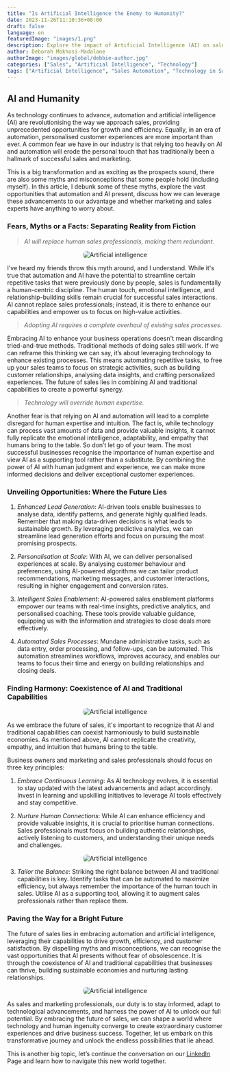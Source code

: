 ```yaml
---
title: "Is Artificial Intelligence the Enemy to Humanity?"
date: 2023-11-26T11:10:36+08:00
draft: false
language: en
featuredImage: "images/1.png"
description: Explore the impact of Artificial Intelligence (AI) on sales and marketing. Learn how AI enhances customer experiences and debunk common myths about its role in the industry.
author: Deborah Mokhosi-Madalane
authorImage: "images/global/debbie-author.jpg"
categories: ["Sales", "Artificial Intelligence", "Technology"]
tags: ["Artificial Intelligence", "Sales Automation", "Technology in Sales", "AI Myths", "Customer Experience"]
---
```


## AI and Humanity

As technology continues to advance, automation and artificial intelligence (AI) are revolutionising the way we approach sales, providing unprecedented opportunities for growth and efficiency. Equally, in an era of automation, personalised customer experiences are more important than ever. A common fear we have in our industry is that relying too heavily on AI and automation will erode the personal touch that has traditionally been a hallmark of successful sales and marketing. 

This is a big transformation and as exciting as the prospects sound, there are also some myths and misconceptions that some people hold (including myself). In this article, I debunk some of these myths, explore the vast opportunities that automation and AI present, discuss how we can leverage these advancements to our advantage and whether marketing and sales experts have anything to worry about.


### Fears, Myths or a Facts: Separating Reality from Fiction
> <i>AI will replace human sales professionals, making them redundant.</i>

<center>
<img alt="Artificial intelligence" style="border-radius: 8px;" src="images/3.png" />
</center>

I’ve heard my friends throw this myth around, and I understand.  While it's true that automation and AI have the potential to streamline certain repetitive tasks that were previously done by people, sales is fundamentally a human-centric discipline. The human touch, emotional intelligence, and relationship-building skills remain crucial for successful sales interactions. AI cannot replace sales professionals; instead, it is there to enhance our capabilities and empower us to focus on high-value activities.

> <i>Adopting AI requires a complete overhaul of existing sales processes.</i>

Embracing AI to enhance your business operations doesn't mean discarding tried-and-true methods. Traditional methods of doing sales still work. If we can reframe this thinking we can say, it’s about leveraging technology to enhance existing processes. This means automating repetitive tasks, to free up your sales teams to focus on strategic activities, such as building customer relationships, analysing data insights, and crafting personalized experiences. The future of sales lies in combining AI and traditional capabilities to create a powerful synergy.

> <i>Technology will override human expertise.</i>

Another fear is that relying on AI and automation will lead to a complete disregard for human expertise and intuition. The fact is, while technology can process vast amounts of data and provide valuable insights, it cannot fully replicate the emotional intelligence, adaptability, and empathy that humans bring to the table. So don’t let go of your team. The most successful businesses recognise the importance of human expertise and view AI as a supporting tool rather than a substitute. By combining the power of AI with human judgment and experience, we can make more informed decisions and deliver exceptional customer experiences. 


### Unveiling Opportunities: Where the Future Lies

1. <i>Enhanced Lead Generation</i>: AI-driven tools enable businesses to analyse data, identify patterns, and generate highly qualified leads. Remember that making data-driven decisions is what leads to sustainable growth. By leveraging predictive analytics, we can streamline lead generation efforts and focus on pursuing the most promising prospects.

2. <i>Personalisation at Scale</i>: With AI, we can deliver personalised experiences at scale. By analysing customer behaviour and preferences, using AI-powered algorithms we can tailor product recommendations, marketing messages, and customer interactions, resulting in higher engagement and conversion rates.

3. <i>Intelligent Sales Enablement</i>: AI-powered sales enablement platforms empower our teams with real-time insights, predictive analytics, and personalised coaching. These tools provide valuable guidance, equipping us with the information and strategies to close deals more effectively.

4. <i>Automated Sales Processes</i>: Mundane administrative tasks, such as data entry, order processing, and follow-ups, can be automated. This automation streamlines workflows, improves accuracy, and enables our teams to focus their time and energy on building relationships and closing deals.

### Finding Harmony: Coexistence of AI and Traditional Capabilities

<center>
<img alt="Artificial intelligence" style="border-radius: 8px;" src="images/5.png" />
</center>

As we embrace the future of sales, it's important to recognize that AI and traditional capabilities can coexist harmoniously to build sustainable economies. As mentioned above, AI cannot replicate the creativity, empathy, and intuition that humans bring to the table.

Business owners and marketing and sales professionals should focus on three key principles:

1. <i>Embrace Continuous Learning</i>: As AI technology evolves, it is essential to stay updated with the latest advancements and adapt accordingly. Invest in learning and upskilling initiatives to leverage AI tools effectively and stay competitive.

2. <i>Nurture Human Connections</i>: While AI can enhance efficiency and provide valuable insights, it is crucial to prioritise human connections. Sales professionals must focus on building authentic relationships, actively listening to customers, and understanding their unique needs and challenges.

<center>
<img alt="Artificial intelligence" style="border-radius: 8px;" src="images/2.png" />
</center>

3. <i>Tailor the Balance</i>: Striking the right balance between AI and traditional capabilities is key. Identify tasks that can be automated to maximize efficiency, but always remember the importance of the human touch in sales. Utilise AI as a supporting tool, allowing it to augment sales professionals rather than replace them.

### Paving the Way for a Bright Future

The future of sales lies in embracing automation and artificial intelligence, leveraging their capabilities to drive growth, efficiency, and customer satisfaction. By dispelling myths and misconceptions, we can recognise the vast opportunities that AI presents without fear of obsolescence. It is through the coexistence of AI and traditional capabilities that businesses can thrive, building sustainable economies and nurturing lasting relationships.

<center>
<img alt="Artificial intelligence" style="border-radius: 8px;" src="images/4.png" />
</center>

As sales and marketing professionals, our duty is to stay informed, adapt to technological advancements, and harness the power of AI to unlock our full potential. By embracing the future of sales, we can shape a world where technology and human ingenuity converge to create extraordinary customer experiences and drive business success. Together, let us embark on this transformative journey and unlock the endless possibilities that lie ahead.

This is another big topic, let’s continue the conversation on our [LinkedIn](https://www.linkedin.com/company/outsourced-sales-co/about/) Page and learn how to navigate this new world together.
